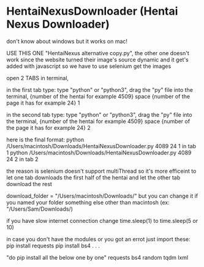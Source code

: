 # HentaiNexusDownloader (Hentai Nexus Downloader)
don't know about windows but it works on mac!

USE THIS ONE "HentaiNexus alternative copy.py", the other one doesn't work since the website turned their image's source dynamic and it get's added with javascript so we have to use selenium get the images


open 2 TABS in terminal, 

in the first tab type:
type "python" or "python3", drag the "py" file into the terminal, {number of  the hentai for example 4509} space {number of the page it has for example 24} 1

in the second tab type:
type "python" or "python3", drag the "py" file into the terminal, {number of  the hentai for example 4509} space {number of the page it has for example 24} 2

here is the final format:
python /Users/macintosh/Downloads/HentaiNexusDownloader.py 4089 24 1         in tab 1
python /Users/macintosh/Downloads/HentaiNexusDownloader.py 4089 24 2         in tab 2

the reason is selenium doesn't support multiThread so it's more efficeint to let one tab downloads the first half of the hentai and let the other tab download the rest



download_folder = "/Users/macintosh/Downloads/"           but you can change it if you named your folder something else other than macintosh (ex: "/Users/Sam/Downloads/)



if you have slow internet connection change time.sleep(1) to time.sleep(5 or 10)




in case you don't have the  modules or you got an errot just import these:
pip install requests
pip install bs4
.
.
.

"do pip install all the below one by one"
requests
bs4
random
tqdm
lxml
